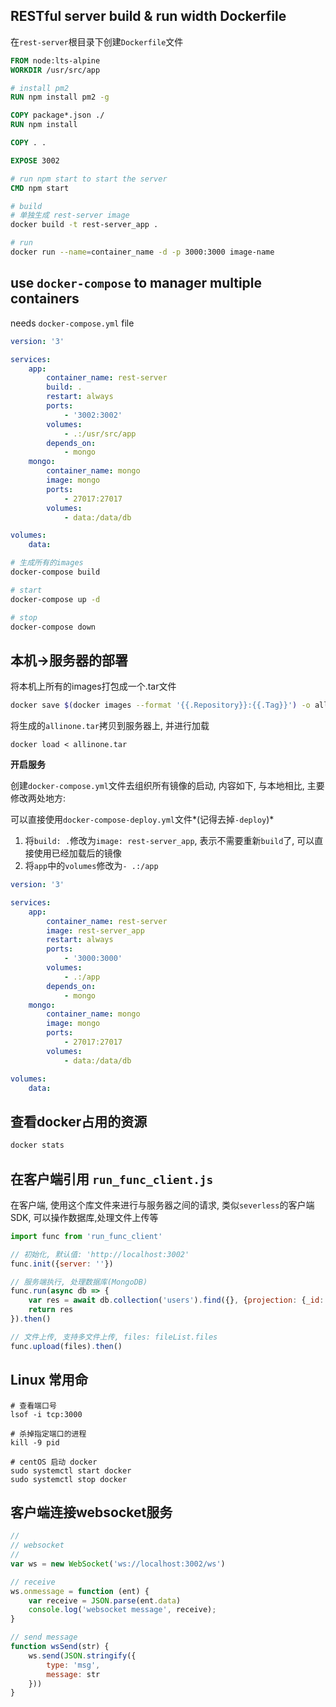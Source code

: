 ## RESTful server build & run width Dockerfile

在`rest-server`根目录下创建`Dockerfile`文件

```Dockerfile
FROM node:lts-alpine
WORKDIR /usr/src/app

# install pm2
RUN npm install pm2 -g

COPY package*.json ./
RUN npm install

COPY . .

EXPOSE 3002

# run npm start to start the server
CMD npm start
```

```bash
# build
# 单独生成 rest-server image
docker build -t rest-server_app .

# run
docker run --name=container_name -d -p 3000:3000 image-name
```

## use `docker-compose` to manager multiple containers

needs `docker-compose.yml` file

```yml
version: '3'

services:
    app:
        container_name: rest-server
        build: .
        restart: always
        ports:
            - '3002:3002'
        volumes:
            - .:/usr/src/app
        depends_on:
            - mongo
    mongo:
        container_name: mongo
        image: mongo
        ports:
            - 27017:27017
        volumes:
            - data:/data/db

volumes:
    data:
```

```bash
# 生成所有的images
docker-compose build

# start
docker-compose up -d

# stop
docker-compose down
```

## 本机->服务器的部署

将本机上所有的images打包成一个.tar文件

```bash
docker save $(docker images --format '{{.Repository}}:{{.Tag}}') -o allinone.tar
```

将生成的`allinone.tar`拷贝到服务器上, 并进行加载

```base
docker load < allinone.tar
```

**开启服务**

创建`docker-compose.yml`文件去组织所有镜像的启动, 内容如下, 与本地相比, 主要修改两处地方:

可以直接使用`docker-compose-deploy.yml`文件*(记得去掉`-deploy`)*

1. 将`build: .`修改为`image: rest-server_app`, 表示不需要重新`build`了, 可以直接使用已经加载后的镜像
2. 将`app`中的`volumes`修改为`- .:/app`

```yml
version: '3'

services:
    app:
        container_name: rest-server
        image: rest-server_app
        restart: always
        ports:
            - '3000:3000'
        volumes:
            - .:/app
        depends_on:
            - mongo
    mongo:
        container_name: mongo
        image: mongo
        ports:
            - 27017:27017
        volumes:
            - data:/data/db

volumes:
    data:
```

## 查看docker占用的资源

```bash
docker stats
```

## 在客户端引用 `run_func_client.js`

在客户端, 使用这个库文件来进行与服务器之间的请求, 类似`severless`的客户端SDK, 可以操作数据库,处理文件上传等

```js
import func from 'run_func_client'

// 初始化, 默认值: 'http://localhost:3002'
func.init({server: ''})

// 服务端执行, 处理数据库(MongoDB)
func.run(async db => {
    var res = await db.collection('users').find({}, {projection: {_id: 0}).toArray()
    return res
}).then()

// 文件上传, 支持多文件上传, files: fileList.files
func.upload(files).then()
```

## Linux 常用命

```base
# 查看端口号
lsof -i tcp:3000

# 杀掉指定端口的进程
kill -9 pid

# centOS 启动 docker
sudo systemctl start docker
sudo systemctl stop docker
```

## 客户端连接websocket服务

```javascript
//
// websocket
//
var ws = new WebSocket('ws://localhost:3002/ws')

// receive
ws.onmessage = function (ent) {
    var receive = JSON.parse(ent.data)
    console.log('websocket message', receive);
}

// send message
function wsSend(str) {
    ws.send(JSON.stringify({
        type: 'msg',
        message: str
    }))
}
```